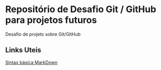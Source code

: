 # Repositório de Desafio Git / GitHub para projetos futuros
Desafio de projeto sobre Git/GitHub


## Links Uteis

[Sintax básica MarkDown](https://www.markdownguide.org/basic-syntax/)
